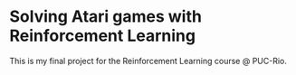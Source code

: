 # Solving Atari games with Reinforcement Learning
This is my final project for the Reinforcement Learning course @ PUC-Rio. 
